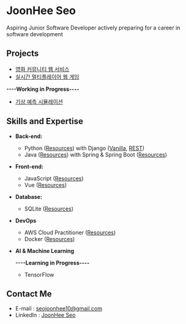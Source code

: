 
# JoonHee Seo
Aspiring Junior Software Developer actively preparing for a career in software development


## Projects
- [영화 커뮤니티 웹 서비스](https://github.com/JoonHeeSeo/Final_PJT)
- [실시간 멀티플레이어 웹 게임](https://github.com/JoonHeeSeo/WebRTC_Platformer_game)


**----Working in Progress----**
- [기상 예측 시뮬레이션](https://github.com/JoonHeeSeo/AI_surface_weather_prediction)


## Skills and Expertise
- **Back-end:** 
  - Python ([Resources](https://github.com/JoonHeeSeo/WIL_Python)) with Django ([Vanilla](https://github.com/JoonHeeSeo/WIL_Django), [REST](https://github.com/JoonHeeSeo/WIL_Django_REST_Framework))
  - Java ([Resources](https://github.com/JoonHeeSeo/WIL_Java)) with Spring & Spring Boot ([Resources](https://github.com/JoonHeeSeo/WIL_Spring))
 
- **Front-end:**
  - JavaScript ([Resources](https://github.com/JoonHeeSeo/WIL_JavaScript))
  - Vue ([Resources](https://github.com/JoonHeeSeo/WIL_Vue))

- **Database:**
  - SQLite ([Resources](https://github.com/JoonHeeSeo/WIL_Database))

- **DevOps**
  - AWS Cloud Practitioner ([Resources](https://github.com/JoonHeeSeo/WIL_AWS))
  - Docker ([Resources](https://github.com/JoonHeeSeo/WIL_Docker))

- **AI & Machine Learning**

  **----Learning in Progress----**
    - TensorFlow

## Contact Me
- E-mail : [seojoonhee10@gmail.com](mailto:seojoonhee10@gmail.com)
- LinkedIn : [JoonHee Seo](https://www.linkedin.com/in/joonhee-seo-82909027a/)


